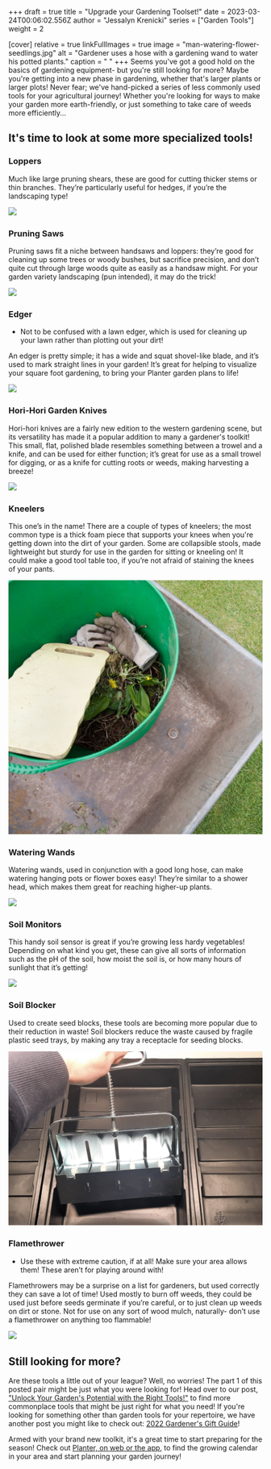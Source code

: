 +++
draft = true
title = "Upgrade your Gardening Toolset!"
date = 2023-03-24T00:06:02.556Z
author = "Jessalyn Krenicki"
series = ["Garden Tools"]
weight = 2

[cover]
relative = true
linkFullImages = true
image = "man-watering-flower-seedlings.jpg"
alt = "Gardener uses a hose with a gardening wand to water his potted plants."
caption = " "
+++
S﻿eems you've got a good hold on the basics of gardening equipment- but you're still looking for more? Maybe you're getting into a new phase in gardening, whether that's larger plants or larger plots! Never fear; we've hand-picked a series of less commonly used tools for your agricultural journey! Whether you're looking for ways to make your garden more earth-friendly, or just something to take care of weeds more efficiently...

## **It's time to look at some more specialized tools!**

### Loppers

Much like large pruning shears, these are good for cutting thicker stems or thin branches. They’re particularly useful for hedges, if you’re the landscaping type!

![](https://images.pexels.com/photos/12324564/pexels-photo-12324564.jpeg?auto=compress&cs=tinysrgb&w=1260&h=750&dpr=2)

### Pruning Saws

Pruning saws fit a niche between handsaws and loppers: they’re good for cleaning up some trees or woody bushes, but sacrifice precision, and don’t quite cut through large woods quite as easily as a handsaw might. For your garden variety landscaping (pun intended), it may do the trick!

![](pexels-susana.png)

### Edger

* Not to be confused with a lawn edger, which is used for cleaning up your lawn rather than plotting out your dirt!

An edger is pretty simple; it has a wide and squat shovel-like blade, and it’s used to mark straight lines in your garden! It’s great for helping to visualize your square foot gardening, to bring your Planter garden plans to life! 

<a href="https://www.amazon.com/Garden-Weasel-91714-Edger-Chopper-Resistance/dp/B08C272WQ1?crid=PSSQKVOJR5U6&keywords=garden+edger&qid=1678839086&sprefix=garden+edg%2Caps%2C247&sr=8-3&linkCode=li3&tag=planter-app-20&linkId=5739b505b98c8db6252d663c8e07f4a6&language=en_US&ref_=as_li_ss_il" target="_blank"><img border="0" src="//ws-na.amazon-adsystem.com/widgets/q?_encoding=UTF8&ASIN=B08C272WQ1&Format=_SL250_&ID=AsinImage&MarketPlace=US&ServiceVersion=20070822&WS=1&tag=planter-app-20&language=en_US" ></a><img src="https://ir-na.amazon-adsystem.com/e/ir?t=planter-app-20&language=en_US&l=li3&o=1&a=B08C272WQ1" width="1" height="1" border="0" alt="" style="border:none !important; margin:0px !important;" />

### Hori-Hori Garden Knives

Hori-hori knives are a fairly new edition to the western gardening scene, but its versatility has made it a popular addition to many a gardener's toolkit! This small, flat, polished blade resembles something between a trowel and a knife, and can be used for either function; it’s great for use as a small trowel for digging, or as a knife for cutting roots or weeds, making harvesting a breeze!

![](closeup-tourists-hands-sharpening-stick-with-knife-concept-travel-extreme-survival.jpg)

### Kneelers

This one’s in the name! There are a couple of types of kneelers; the most common type is a thick foam piece that supports your knees when you're getting down into the dirt of your garden. Some are collapsible stools, made lightweight but sturdy for use in the garden for sitting or kneeling on! It could make a good tool table too, if you’re not afraid of staining the knees of your pants.

![](kneeler.jpeg)

### Watering Wands

Watering wands, used in conjunction with a good long hose, can make watering hanging pots or flower boxes easy! They’re similar to a shower head, which makes them great for reaching higher-up plants.

![](screenshot-2023-03-17-at-6.20.05-pm.png)

### Soil Monitors

This handy soil sensor is great if you’re growing less hardy vegetables! Depending on what kind you get, these can give all sorts of information such as the pH of the soil, how moist the soil is, or how many hours of sunlight that it’s getting!

![](soil-meter-with-fertile-loam-cultivation.jpg)

### Soil Blocker

Used to create seed blocks, these tools are becoming more popular due to their reduction in waste! Soil blockers reduce the waste caused by fragile plastic seed trays, by making any tray a receptacle for seeding blocks.

![](screenshot-2023-03-17-at-6.22.54-pm.png)

### Flamethrower

* Use these with extreme caution, if at all! Make sure your area allows them! These aren’t for playing around with!

Flamethrowers may be a surprise on a list for gardeners, but used correctly they can save a lot of time! Used mostly to burn off weeds, they could be used just before seeds germinate if you’re careful, or to just clean up weeds on dirt or stone. Not for use on any sort of wood mulch, naturally- don’t use a flamethrower on anything too flammable!

![](https://media.istockphoto.com/id/1342079163/photo/man-destroying-weeds-with-the-weed-burner.jpg?b=1&s=612x612&w=0&k=20&c=EgmY2LheVlYFq4aTPd8KG9SWIfuqeFATQjVtEDU4A7I=)

## S﻿till looking for more?

A﻿re these tools a little out of your league? Well, no worries! The part 1 of this posted pair might be just what you were looking for! Head over to our post, ["Unlock Your Garden's Potential with the Right Tools!"](https://blog.planter.garden/posts/unlock-your-gardens-potential-with-the-right-tools/) to find more commonplace tools that might be just right for what you need! If you're looking for something other than garden tools for your repertoire, we have another post you might like to check out: [2022 Gardener's Gift Guide](https://blog.planter.garden/posts/2022-gardeners-gift-guide/)! 

A﻿rmed with your brand new toolkit, it's a great time to start preparing for the season! Check out [Planter, on web or the app](https://planter.garden/#download), to find the growing calendar in your area and start planning your garden journey!